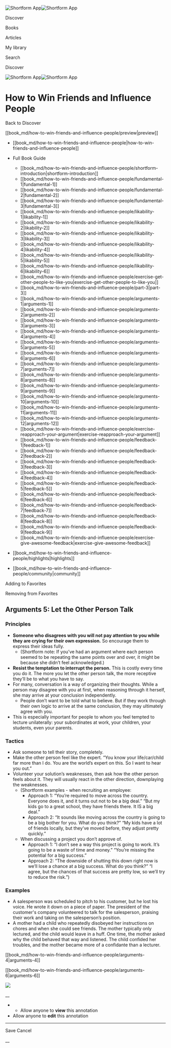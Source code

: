 ![Shortform App](/img/logo.36a2399e.svg)![Shortform App](/img/logo-dark.70c1b072.svg)

Discover

Books

Articles

My library

Search

Discover

![Shortform App](/img/logo.36a2399e.svg)![Shortform App](/img/logo-dark.70c1b072.svg)

# How to Win Friends and Influence People

Back to Discover

[[book_md/how-to-win-friends-and-influence-people/preview|preview]]

  * [[book_md/how-to-win-friends-and-influence-people|how-to-win-friends-and-influence-people]]
  * Full Book Guide

    * [[book_md/how-to-win-friends-and-influence-people/shortform-introduction|shortform-introduction]]
    * [[book_md/how-to-win-friends-and-influence-people/fundamental-1|fundamental-1]]
    * [[book_md/how-to-win-friends-and-influence-people/fundamental-2|fundamental-2]]
    * [[book_md/how-to-win-friends-and-influence-people/fundamental-3|fundamental-3]]
    * [[book_md/how-to-win-friends-and-influence-people/likability-1|likability-1]]
    * [[book_md/how-to-win-friends-and-influence-people/likability-2|likability-2]]
    * [[book_md/how-to-win-friends-and-influence-people/likability-3|likability-3]]
    * [[book_md/how-to-win-friends-and-influence-people/likability-4|likability-4]]
    * [[book_md/how-to-win-friends-and-influence-people/likability-5|likability-5]]
    * [[book_md/how-to-win-friends-and-influence-people/likability-6|likability-6]]
    * [[book_md/how-to-win-friends-and-influence-people/exercise-get-other-people-to-like-you|exercise-get-other-people-to-like-you]]
    * [[book_md/how-to-win-friends-and-influence-people/part-3|part-3]]
    * [[book_md/how-to-win-friends-and-influence-people/arguments-1|arguments-1]]
    * [[book_md/how-to-win-friends-and-influence-people/arguments-2|arguments-2]]
    * [[book_md/how-to-win-friends-and-influence-people/arguments-3|arguments-3]]
    * [[book_md/how-to-win-friends-and-influence-people/arguments-4|arguments-4]]
    * [[book_md/how-to-win-friends-and-influence-people/arguments-5|arguments-5]]
    * [[book_md/how-to-win-friends-and-influence-people/arguments-6|arguments-6]]
    * [[book_md/how-to-win-friends-and-influence-people/arguments-7|arguments-7]]
    * [[book_md/how-to-win-friends-and-influence-people/arguments-8|arguments-8]]
    * [[book_md/how-to-win-friends-and-influence-people/arguments-9|arguments-9]]
    * [[book_md/how-to-win-friends-and-influence-people/arguments-10|arguments-10]]
    * [[book_md/how-to-win-friends-and-influence-people/arguments-11|arguments-11]]
    * [[book_md/how-to-win-friends-and-influence-people/arguments-12|arguments-12]]
    * [[book_md/how-to-win-friends-and-influence-people/exercise-reapproach-your-argument|exercise-reapproach-your-argument]]
    * [[book_md/how-to-win-friends-and-influence-people/feedback-1|feedback-1]]
    * [[book_md/how-to-win-friends-and-influence-people/feedback-2|feedback-2]]
    * [[book_md/how-to-win-friends-and-influence-people/feedback-3|feedback-3]]
    * [[book_md/how-to-win-friends-and-influence-people/feedback-4|feedback-4]]
    * [[book_md/how-to-win-friends-and-influence-people/feedback-5|feedback-5]]
    * [[book_md/how-to-win-friends-and-influence-people/feedback-6|feedback-6]]
    * [[book_md/how-to-win-friends-and-influence-people/feedback-7|feedback-7]]
    * [[book_md/how-to-win-friends-and-influence-people/feedback-8|feedback-8]]
    * [[book_md/how-to-win-friends-and-influence-people/feedback-9|feedback-9]]
    * [[book_md/how-to-win-friends-and-influence-people/exercise-give-awesome-feedback|exercise-give-awesome-feedback]]
  * [[book_md/how-to-win-friends-and-influence-people/highlights|highlights]]
  * [[book_md/how-to-win-friends-and-influence-people/community|community]]



Adding to Favorites 

Removing from Favorites 

## Arguments 5: Let the Other Person Talk

### Principles

  * **Someone who disagrees with you will not pay attention to you while they are crying for their own expression.** So encourage them to express their ideas fully.
    * (Shortform note: If you’ve had an argument where each person seemed to be repeating the same points over and over, it might be because she didn’t feel acknowledged.)
  * **Resist the temptation to interrupt the person.** This is costly every time you do it. The more you let the other person talk, the more receptive they’ll be to what you have to say.
  * For many, conversation is a way of organizing their thoughts. While a person may disagree with you at first, when reasoning through it herself, she may arrive at your conclusion independently.
    * People don’t want to be told what to believe. But if they work through their own logic to arrive at the same conclusion, they may ultimately agree with you.
  * This is especially important for people to whom you feel tempted to lecture unilaterally: your subordinates at work, your children, your students, even your parents.



### Tactics

  * Ask someone to tell their story, completely.
  * Make the other person feel like the expert. “You know your life/car/child far more than I do. You are the world’s expert on this. So I want to hear you out.”
  * Volunteer your solution’s weaknesses, then ask how the other person feels about it. They will usually react in the other direction, downplaying the weaknesses.
    * (Shortform examples - when recruiting an employee:
      * Approach 1: “You’re required to move across the country. Everyone does it, and it turns out not to be a big deal.” “But my kids go to a great school, they have friends there. It IS a big deal.”
      * Approach 2: “It sounds like moving across the country is going to be a big bother for you. What do you think?” “My kids have a lot of friends locally, but they’ve moved before, they adjust pretty quickly.”
    * When discussing a project you don’t approve of.
      * Approach 1: “I don’t see a way this project is going to work. It’s going to be a waste of time and money.” “You’re missing the potential for a big success.”
      * Approach 2: “The downside of shutting this down right now is we’ll lose a chance at a big success. What do you think?” “I agree, but the chances of that success are pretty low, so we’ll try to reduce the risk.”)



### Examples

  * A salesperson was scheduled to pitch to his customer, but he lost his voice. He wrote it down on a piece of paper. The president of the customer's company volunteered to talk for the salesperson, praising their work and taking on the salesperson’s position.
  * A mother had a child who repeatedly disobeyed her instructions on chores and when she could see friends. The mother typically only lectured, and the child would leave in a huff. One time, the mother asked why the child behaved that way and listened. The child confided her troubles, and the mother became more of a confidante than a lecturer.



[[book_md/how-to-win-friends-and-influence-people/arguments-4|arguments-4]]

[[book_md/how-to-win-friends-and-influence-people/arguments-6|arguments-6]]

![](https://bat.bing.com/action/0?ti=56018282&Ver=2&mid=bb0c3bc9-5815-4bb6-ab68-034f5b8aac98&sid=49fff5b0636c11eeb9c611038afc8668&vid=4a005010636c11ee80c703d4c4a7acd5&vids=0&msclkid=N&pi=0&lg=en-US&sw=800&sh=600&sc=24&nwd=1&tl=Shortform%20%7C%20Book&p=https%3A%2F%2Fwww.shortform.com%2Fapp%2Fbook%2Fhow-to-win-friends-and-influence-people%2Farguments-5&r=&lt=315&evt=pageLoad&sv=1&rn=569119)

__

  *   * Allow anyone to **view** this annotation
  * Allow anyone to **edit** this annotation



* * *

Save Cancel

__



